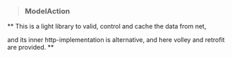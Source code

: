 > ### ModelAction

** This is a light library to valid, control and cache the data from net,

and its inner http-implementation is alternative, and here volley and retrofit are provided. **
